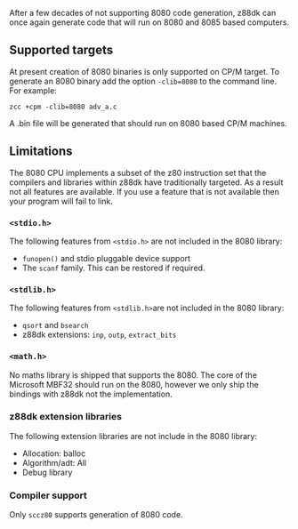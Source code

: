 After a few decades of not supporting 8080 code generation, z88dk can once again generate code that will run on 8080 and 8085 based computers.

## Supported targets

At present creation of 8080 binaries is only supported on CP/M target. To generate an 8080 binary add the option `-clib=8080` to the command line. For example:

```
zcc +cpm -clib=8080 adv_a.c
```

A .bin file will be generated that should run on 8080 based CP/M machines.

## Limitations

The 8080 CPU implements a subset of the z80 instruction set that the compilers and libraries within z88dk have traditionally targeted. As a result not all features are available. If you use a feature that is not available then your program will fail to link.

### `<stdio.h>`

The following features from `<stdio.h>` are not included in the 8080 library:

* `funopen()` and stdio pluggable device support
* The `scanf` family. This can be restored if required.

### `<stdlib.h>`

The following features from `<stdlib.h>`are not included in the 8080 library:

* `qsort` and `bsearch`
* z88dk extensions: `inp`, `outp`, `extract_bits`

### `<math.h>`

No maths library is shipped that supports the 8080. The core of the Microsoft MBF32 should run on the 8080, however we only ship the bindings with z88dk not the implementation.

### z88dk extension libraries

The following extension libraries are not include in the 8080 library:

* Allocation: balloc
* Algorithm/adt: All
* Debug library

### Compiler support

Only `sccz80` supports generation of 8080 code.





